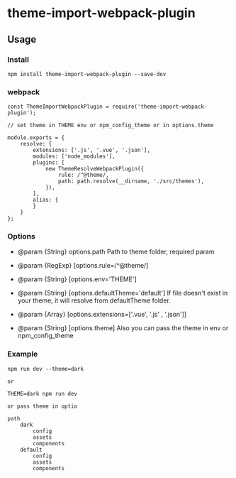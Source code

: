 # theme-import-webpack-plugin

## Usage

### Install
```
npm install theme-import-webpack-plugin --save-dev
```

### webpack
```
const ThemeImportWebpackPlugin = require('theme-import-webpack-plugin');

// set theme in THEME env or npm_config_theme or in options.theme

module.exports = {
    resolve: {
        extensions: ['.js', '.vue', '.json'],
        modules: ['node_modules'],
        plugins: [
            new ThemeResolveWebpackPlugin({
                rule: /^@theme/,
                path: path.resolve(__dirname, './src/themes'),
            }),
        ],
        alias: {
        }
    }
};

```

### Options

- @param {String} options.path Path to theme folder, required param

- @param {RegExp} [options.rule=/^@theme/]

- @param {String} [options.env='THEME']

- @param {String} [options.defaultTheme='default'] If file doesn't exist in your theme, it will resolve from defaultTheme folder.

- @param {Array} [options.extensions=['.vue', '.js' , '.json']]

- @param {String} [options.theme] Also you can pass the theme in env or npm_config_theme
### Example

```
npm run dev --theme=dark

or

THEME=dark npm run dev

or pass theme in optio
```

```
path
    dark
        config
        assets
        components
    default
        config
        assets
        components
```











